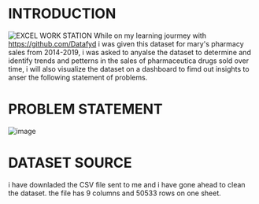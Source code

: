 # INTRODUCTION
![EXCEL WORK STATION](https://github.com/MandyOkoye/First-Report/assets/135643020/9f2465c6-7c11-4697-ad32-106344e04131)
While on my learning jourmey with https://github.com/Datafyd i was given this dataset for mary's pharmacy sales from 2014-2019, i was asked to anyalse the dataset to determine and identify trends and petterns in the sales of pharmaceutica drugs sold over time, i will also visualize the dataset on a dashboard to fimd out insights to anser the following statement of problems.
# PROBLEM STATEMENT
![image](https://github.com/MandyOkoye/First-Report/assets/135643020/4cfe30ec-0ef0-41ab-9498-37e1ed319544)
# DATASET SOURCE
i have downladed the CSV file sent to me and i have gone ahead to clean the dataset.
the file has 9 columns and 50533 rows on one sheet.
